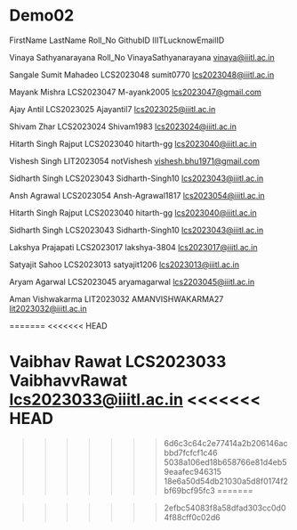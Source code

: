 # Demo02

FirstName LastName Roll_No GithubID IIITLucknowEmailID

Vinaya Sathyanarayana Roll_No VinayaSathyanarayana vinaya@iiitl.ac.in 

Sangale Sumit Mahadeo  LCS2023048  sumit0770       lcs2023048@iiitl.ac.in

Mayank Mishra LCS2023047 M-ayank2005 lcs2023047@gmail.com

Ajay Antil LCS2023025 Ajayantil7 lcs2023025@iiitl.ac.in

Shivam Zhar LCS2023024 Shivam1983 lcs2023024@iiitl.ac.in

Hitarth Singh Rajput LCS2023040 hitarth-gg lcs2023040@iiitl.ac.in

Vishesh Singh LIT2023054 notVishesh vishesh.bhu1971@gmail.com


Sidharth Singh LCS2023043 Sidharth-Singh10  lcs2023043@iiitl.ac.in

Ansh Agrawal LCS2023054 Ansh-Agrawal1817 lcs2023054@iiitl.ac.in

Hitarth Singh Rajput LCS2023040 hitarth-gg lcs2023040@iiitl.ac.in

Sidharth Singh LCS2023043 Sidharth-Singh10  lcs2023043@iiitl.ac.in

Lakshya Prajapati LCS2023017 lakshya-3804 lcs2023017@iiitl.ac.in

Satyajit Sahoo LCS2023013 satyajit1206 lcs2023013@iiitl.ac.in

Aryam Agarwal LCS2023045 aryamagarwal lcs2203045@iiitl.ac.in

Aman Vishwakarma LIT2023032 AMANVISHWAKARMA27 lit2023032@iiitl.ac.in

=======
<<<<<<< HEAD

Vaibhav Rawat LCS2023033 VaibhavvRawat lcs2023033@iiitl.ac.in
<<<<<<< HEAD
=======
>>>>>>> 6d6c3c64c2e77414a2b206146acbbd7fcfcf1c46
>>>>>>> 5038a106ed18b658766e81d4eb59eaafec946315
>>>>>>> 18e6a50d54db21030a5d8f0174f2bf69bcf95fc3
=======


>>>>>>> 2efbc54083f8a58dfad303cc0d04f88cff0c02d6
